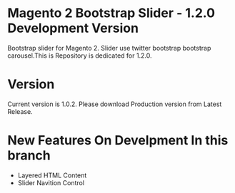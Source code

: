 # Magento 2 Bootstrap Slider - 1.2.0 Development Version

Bootstrap slider for Magento 2. 
Slider use twitter bootstrap bootstrap carousel.This is Repository is dedicated for 1.2.0.

# Version
Current version is 1.0.2. Please download Production version from Latest Release.



# New Features On Develpment In this branch

* Layered HTML Content
* Slider Navition Control



